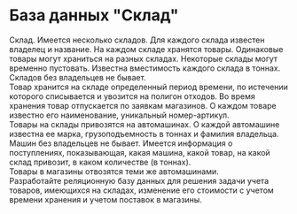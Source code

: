# База данных "Склад"
Склад. Имеется несколько складов. Для каждого склада известен владелец и название. На каждом складе хранятся товары. Одинаковые товары могут храниться на разных складах. Некоторые склады могут временно пустовать. Известна вместимость каждого склада в тоннах. Складов без владельцев не бывает.\
Товар хранится на складе определенный период времени, по истечении которого списывается и увозится на полигон отходов. Во время хранения товар отпускается по заявкам магазинов.
О каждом товаре известно его наименование, уникальный номер-артикул.\
Товары на склады привозятся на автомашинах. О каждой автомашине известна ее марка, грузоподъемность в тоннах и фамилия владельца. Машин без владельцев не бывает. Имеется информация о поступлениях, показывающая, какая машина, какой товар, на какой склад привозит, в каком количестве (в тоннах).\
Товары в магазины отвозятся теми же автомашинами.\
Разработайте реляционную базу данных для решения задачи учета товаров, имеющихся на складах, изменение его стоимости с учетом времени хранения и учетом поставок в магазины.
